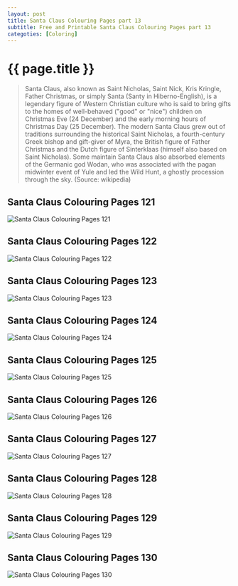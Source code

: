 ```yaml
---
layout: post
title: Santa Claus Colouring Pages part 13
subtitle: Free and Printable Santa Claus Colouring Pages part 13
categoties: [Coloring]
---
```

{{ page.title }}
================
> Santa Claus, also known as Saint Nicholas, Saint Nick, Kris Kringle, Father Christmas, or simply Santa (Santy in Hiberno-English), is a legendary figure of Western Christian culture who is said to bring gifts to the homes of well-behaved ("good" or "nice") children on Christmas Eve (24 December) and the early morning hours of Christmas Day (25 December). The modern Santa Claus grew out of traditions surrounding the historical Saint Nicholas, a fourth-century Greek bishop and gift-giver of Myra, the British figure of Father Christmas and the Dutch figure of Sinterklaas (himself also based on Saint Nicholas). Some maintain Santa Claus also absorbed elements of the Germanic god Wodan, who was associated with the pagan midwinter event of Yule and led the Wild Hunt, a ghostly procession through the sky. (Source: wikipedia)

## Santa Claus Colouring Pages 121
![Santa Claus Colouring Pages 121](https://hoanghabelle.github.io/images/Santa-Claus-Colouring-Pages%20(121).jpg "Santa Claus Colouring Pages 121")

## Santa Claus Colouring Pages 122
![Santa Claus Colouring Pages 122](https://hoanghabelle.github.io/images/Santa-Claus-Colouring-Pages%20(122).jpg "Santa Claus Colouring Pages 122")

## Santa Claus Colouring Pages 123
![Santa Claus Colouring Pages 123](https://hoanghabelle.github.io/images/Santa-Claus-Colouring-Pages%20(123).jpg "Santa Claus Colouring Pages 123")

## Santa Claus Colouring Pages 124
![Santa Claus Colouring Pages 124](https://hoanghabelle.github.io/images/Santa-Claus-Colouring-Pages%20(124).jpg "Santa Claus Colouring Pages 124")

<script async src="//pagead2.googlesyndication.com/pagead/js/adsbygoogle.js"></script><ins class="adsbygoogle" style="display:block" data-ad-format="fluid" data-ad-layout-key="-8i+1w-dq+e9+ft" data-ad-client="ca-pub-6753140515841889" data-ad-slot="6190446671"></ins> <script> (adsbygoogle = window.adsbygoogle || []).push({}); </script>

## Santa Claus Colouring Pages 125
![Santa Claus Colouring Pages 125](https://hoanghabelle.github.io/images/Santa-Claus-Colouring-Pages%20(125).jpg "Santa Claus Colouring Pages 125")

## Santa Claus Colouring Pages 126
![Santa Claus Colouring Pages 126](https://hoanghabelle.github.io/images/Santa-Claus-Colouring-Pages%20(126).jpg "Santa Claus Colouring Pages 126")

## Santa Claus Colouring Pages 127
![Santa Claus Colouring Pages 127](https://hoanghabelle.github.io/images/Santa-Claus-Colouring-Pages%20(127).jpg "Santa Claus Colouring Pages 127")

## Santa Claus Colouring Pages 128
![Santa Claus Colouring Pages 128](https://hoanghabelle.github.io/images/Santa-Claus-Colouring-Pages%20(128).jpg "Santa Claus Colouring Pages 128")

<script async src="//pagead2.googlesyndication.com/pagead/js/adsbygoogle.js"></script><ins class="adsbygoogle" style="display:block" data-ad-format="fluid" data-ad-layout-key="-8i+1w-dq+e9+ft" data-ad-client="ca-pub-6753140515841889" data-ad-slot="6190446671"></ins> <script> (adsbygoogle = window.adsbygoogle || []).push({}); </script>

## Santa Claus Colouring Pages 129
![Santa Claus Colouring Pages 129](https://hoanghabelle.github.io/images/Santa-Claus-Colouring-Pages%20(129).jpg "Santa Claus Colouring Pages 129")

## Santa Claus Colouring Pages 130
![Santa Claus Colouring Pages 130](https://hoanghabelle.github.io/images/Santa-Claus-Colouring-Pages%20(130).jpg "Santa Claus Colouring Pages 130")

